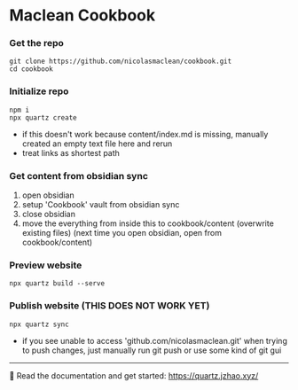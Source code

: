 # Maclean Cookbook

### Get the repo

```
git clone https://github.com/nicolasmaclean/cookbook.git
cd cookbook
```

### Initialize repo

```
npm i
npx quartz create 
```
- if this doesn't work because content/index.md is missing, manually created an empty text file here and rerun
- treat links as shortest path

### Get content from obsidian sync
1. open obsidian 
2. setup 'Cookbook' vault from obsidian sync
3. close obsidian
4. move the everything from inside this to cookbook/content (overwrite existing files)
(next time you open obsidian, open from cookbook/content)

### Preview website
```
npx quartz build --serve
```

### Publish website (THIS DOES NOT WORK YET)
```
npx quartz sync
```
- if you see unable to access 'github.com/nicolasmaclean.git' when trying to push changes, just manually run git push or use some kind of git gui

---

🔗 Read the documentation and get started: https://quartz.jzhao.xyz/
